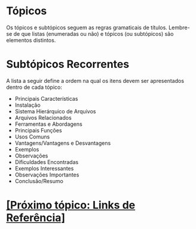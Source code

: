 # Tópicos

Os tópicos e subtópicos seguem as regras gramaticais de títulos. Lembre-se de que listas (enumeradas ou não) e tópicos (ou subtópicos) são elementos distintos.

# Subtópicos Recorrentes

A lista a seguir define a ordem na qual os itens devem ser apresentados dentro de cada tópico:

- Principais Características
- Instalação
- Sistema Hierárquico de Arquivos
- Arquivos Relacionados
- Ferramentas e Abordagens
- Principais Funções
- Usos Comuns
- Vantagens/Vantagens e Desvantagens
- Exemplos
- Observações
- Dificuldades Encontradas
- Exemplos Interessantes
- Observações Importantes
- Conclusão/Resumo

# [[Próximo tópico: Links de Referência]](./5-links-referencia.md)